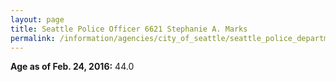 ```yaml
---
layout: page
title: Seattle Police Officer 6621 Stephanie A. Marks
permalink: /information/agencies/city_of_seattle/seattle_police_department/copbook/6621/
---
```


**Age as of Feb. 24, 2016:** 44.0

